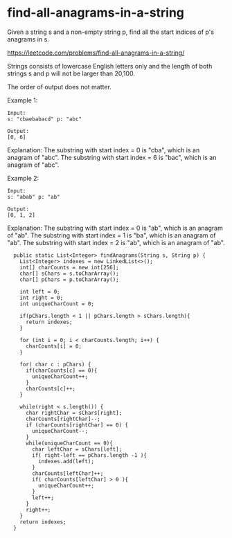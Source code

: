 # find-all-anagrams-in-a-string
Given a string s and a non-empty string p, find all the start indices of p's anagrams in s.

https://leetcode.com/problems/find-all-anagrams-in-a-string/

Strings consists of lowercase English letters only and the length of both strings s and p will not be larger than 20,100.

The order of output does not matter.

Example 1:
```
Input:
s: "cbaebabacd" p: "abc"

Output:
[0, 6]
```

Explanation:
The substring with start index = 0 is "cba", which is an anagram of "abc".
The substring with start index = 6 is "bac", which is an anagram of "abc".

Example 2:
```
Input:
s: "abab" p: "ab"

Output:
[0, 1, 2]
```
Explanation:
The substring with start index = 0 is "ab", which is an anagram of "ab".
The substring with start index = 1 is "ba", which is an anagram of "ab".
The substring with start index = 2 is "ab", which is an anagram of "ab".

```
  public static List<Integer> findAnagrams(String s, String p) {
    List<Integer> indexes = new LinkedList<>();
    int[] charCounts = new int[256];
    char[] sChars = s.toCharArray();
    char[] pChars = p.toCharArray();

    int left = 0;
    int right = 0;
    int uniqueCharCount = 0;

    if(pChars.length < 1 || pChars.length > sChars.length){
      return indexes;
    }

    for (int i = 0; i < charCounts.length; i++) {
      charCounts[i] = 0;
    }

    for( char c : pChars) {
      if(charCounts[c] == 0){
        uniqueCharCount++;
      }
      charCounts[c]++;
    }

    while(right < s.length()) {
      char rightChar = sChars[right];
      charCounts[rightChar]--;
      if (charCounts[rightChar] == 0) {
        uniqueCharCount--;
      }
      while(uniqueCharCount == 0){
        char leftChar = sChars[left];
        if( right-left == pChars.length -1 ){
          indexes.add(left);
        }
        charCounts[leftChar]++;
        if( charCounts[leftChar] > 0 ){
          uniqueCharCount++;
        }
        left++;
      }
      right++;
    }
    return indexes;
  }
```
